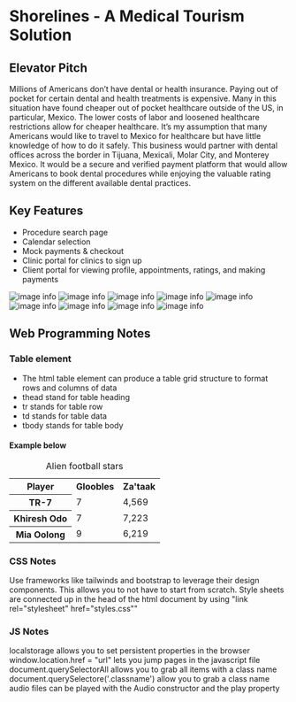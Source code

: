 # Shorelines - A Medical Tourism Solution

## Elevator Pitch
Millions of Americans don’t have dental or health insurance. Paying out of pocket for certain dental and health treatments is expensive. Many in this situation have found cheaper out of pocket healthcare outside of the US, in particular, Mexico. The lower costs of labor and loosened healthcare restrictions allow for cheaper healthcare. It’s my assumption that many Americans would like to travel to Mexico for healthcare but have little knowledge of how to do it safely. This business would partner with dental offices across the border in Tijuana, Mexicali, Molar City, and Monterey Mexico. It would be a secure and verified payment platform that would allow Americans to book dental procedures while enjoying the valuable rating system on the different available dental practices. 

## Key Features
* Procedure search page
* Calendar selection
* Mock payments & checkout
* Clinic portal for clinics to sign up
* Client portal for viewing profile, appointments, ratings, and making payments

![image info](./DesignImages/Intro.png)
![image info](./DesignImages/Procedure.png)
![image info](./DesignImages/Location.png)
![image info](./DesignImages/Calendar.png)
![image info](./DesignImages/Market.png)
![image info](./DesignImages/AppointmentTime.png)
![image info](./DesignImages/Checkout.png)
![image info](./DesignImages/PatientPortal.png)
![image info](./DesignImages/ClinicPortal.png)

## Web Programming Notes
### Table element
* The html table element can produce a table grid structure to format rows and columns of data
* thead stand for table heading
* tr stands for table row
* td stands for table data
* tbody stands for table body
#### Example below
<table>
    <caption>Alien football stars</caption>
    <tr>
        <th scope="col">Player</th>
        <th scope="col">Gloobles</th>
        <th scope="col">Za'taak</th>
    </tr>
    <tr>
        <th scope="row">TR-7</th>
        <td>7</td>
        <td>4,569</td>
    </tr>
    <tr>
        <th scope="row">Khiresh Odo</th>
        <td>7</td>
        <td>7,223</td>
    </tr>
    <tr>
        <th scope="row">Mia Oolong</th>
        <td>9</td>
        <td>6,219</td>
    </tr>
</table>

### CSS Notes
Use frameworks like tailwinds and bootstrap to leverage their design components. This allows you to not have to start from scratch.
Style sheets are connected up in the head of the html document by using "link rel="stylesheet" href="styles.css""

### JS Notes
localstorage allows you to set persistent properties in the browser
window.location.href = "url" lets you jump pages in the javascript file
document.querySelectorAll allows you to grab all items with a class name
document.querySelectore('.classname') allow you to grab a class name
audio files can be played with the Audio constructor and the play property
